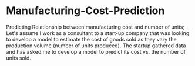 # Manufacturing-Cost-Prediction
Predicting Relationship between manufacturing cost and number of units; Let's assume I work as a consultant to a start-up company that was looking to develop a model to estimate the cost of goods sold as they vary the production volume (number of units produced). The startup gathered data and has asked me to develop a model to predict its cost vs. the number of units sold.
